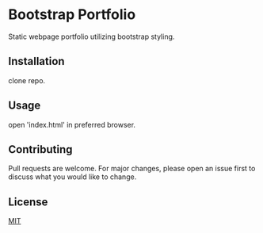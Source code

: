 # Bootstrap Portfolio 

Static webpage portfolio utilizing bootstrap styling.

## Installation

clone repo.

## Usage

open 'index.html' in preferred browser.

## Contributing
Pull requests are welcome. For major changes, please open an issue first to discuss what you would like to change.

## License
[MIT](https://choosealicense.com/licenses/mit/)
